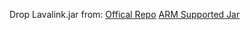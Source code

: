 Drop Lavalink.jar from:
    [Offical Repo](https://github.com/Frederikam/Lavalink/releases/tag/3.3.2.3)
    [ARM Supported Jar](https://github.com/Cog-Creators/Lavalink-Jars/releases/tag/3.3.2.2_1170)
